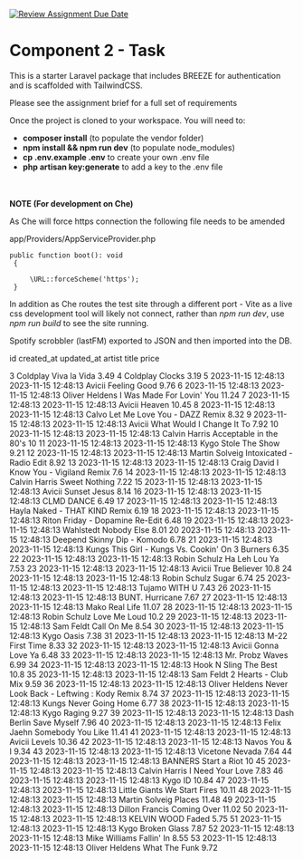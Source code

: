 [![Review Assignment Due Date](https://classroom.github.com/assets/deadline-readme-button-24ddc0f5d75046c5622901739e7c5dd533143b0c8e959d652212380cedb1ea36.svg)](https://classroom.github.com/a/0zpPJvnn)
# Component 2 - Task

<p>This is a starter Laravel package that includes BREEZE for authentication and is scaffolded with TailwindCSS. 
</p>
<p>
Please see the assignment brief for a full set of requirements
</p>
<p>
Once the project is cloned to your workspace. You will need to:
</p>
<ul>
<li><b>composer install</b> (to populate the vendor folder)</li>
<li><b>npm install && npm run dev</b> (to populate node_modules)</li>
<li><b>cp .env.example .env</b> to create your own .env file</li>
<li><b>php artisan key:generate</b> to add a key to the .env file</li>
</ul>

<br />
<br />
<b>NOTE (For development on Che)</b>

<p>As Che will force https connection the following file needs to be amended<br />

app/Providers/AppServiceProvider.php <br />

<code>public function boot(): void
    <br />&nbsp;{
        <br />&nbsp;&nbsp;&nbsp;&nbsp;&nbsp;\URL::forceScheme('https'); 
    <br />&nbsp;}
</code>

In addition as Che routes the test site through a different port - Vite as a live css development tool will likely not connect,
rather than <em>npm run dev</em>, use <em>npm run build</em> to see the site running.

Spotify scrobbler (lastFM) exported to JSON and then imported into the DB.

id created_at updated_at artist title price

3 Coldplay Viva la Vida 3.49
4 Coldplay Clocks 3.19
5 2023-11-15 12:48:13 2023-11-15 12:48:13 Avicii Feeling Good 9.76
6 2023-11-15 12:48:13 2023-11-15 12:48:13 Oliver Heldens I Was Made For Lovin' You 11.24
7 2023-11-15 12:48:13 2023-11-15 12:48:13 Avicii Heaven 10.45
8 2023-11-15 12:48:13 2023-11-15 12:48:13 Calvo Let Me Love You - DAZZ Remix 8.32
9 2023-11-15 12:48:13 2023-11-15 12:48:13 Avicii What Would I Change It To 7.92
10 2023-11-15 12:48:13 2023-11-15 12:48:13 Calvin Harris Acceptable in the 80's 10
11 2023-11-15 12:48:13 2023-11-15 12:48:13 Kygo Stole The Show 9.21
12 2023-11-15 12:48:13 2023-11-15 12:48:13 Martin Solveig Intoxicated - Radio Edit 8.92
13 2023-11-15 12:48:13 2023-11-15 12:48:13 Craig David I Know You - Vigiland Remix 7.6
14 2023-11-15 12:48:13 2023-11-15 12:48:13 Calvin Harris Sweet Nothing 7.22
15 2023-11-15 12:48:13 2023-11-15 12:48:13 Avicii Sunset Jesus 8.14
16 2023-11-15 12:48:13 2023-11-15 12:48:13 CLMD DANCE 6.49
17 2023-11-15 12:48:13 2023-11-15 12:48:13 Hayla Naked - THAT KIND Remix 6.19
18 2023-11-15 12:48:13 2023-11-15 12:48:13 Riton Friday - Dopamine Re-Edit 6.48
19 2023-11-15 12:48:13 2023-11-15 12:48:13 Wahlstedt Nobody Else 8.01
20 2023-11-15 12:48:13 2023-11-15 12:48:13 Deepend Skinny Dip - Komodo 6.78
21 2023-11-15 12:48:13 2023-11-15 12:48:13 Kungs This Girl - Kungs Vs. Cookin' On 3 Burners 6.35
22 2023-11-15 12:48:13 2023-11-15 12:48:13 Robin Schulz Ha Leh Lou Ya 7.53
23 2023-11-15 12:48:13 2023-11-15 12:48:13 Avicii True Believer 10.8
24 2023-11-15 12:48:13 2023-11-15 12:48:13 Robin Schulz Sugar 6.74
25 2023-11-15 12:48:13 2023-11-15 12:48:13 Tujamo WITH U 7.43
26 2023-11-15 12:48:13 2023-11-15 12:48:13 BUNT. Hurricane 7.67
27 2023-11-15 12:48:13 2023-11-15 12:48:13 Mako Real Life 11.07
28 2023-11-15 12:48:13 2023-11-15 12:48:13 Robin Schulz Love Me Loud 10.2
29 2023-11-15 12:48:13 2023-11-15 12:48:13 Sam Feldt Call On Me 8.54
30 2023-11-15 12:48:13 2023-11-15 12:48:13 Kygo Oasis 7.38
31 2023-11-15 12:48:13 2023-11-15 12:48:13 M-22 First Time 8.33
32 2023-11-15 12:48:13 2023-11-15 12:48:13 Avicii Gonna Love Ya 6.48
33 2023-11-15 12:48:13 2023-11-15 12:48:13 Mr. Probz Waves 6.99
34 2023-11-15 12:48:13 2023-11-15 12:48:13 Hook N Sling The Best 10.8
35 2023-11-15 12:48:13 2023-11-15 12:48:13 Sam Feldt 2 Hearts - Club Mix 9.59
36 2023-11-15 12:48:13 2023-11-15 12:48:13 Oliver Heldens Never Look Back - Leftwing : Kody Remix 8.74
37 2023-11-15 12:48:13 2023-11-15 12:48:13 Kungs Never Going Home 6.77
38 2023-11-15 12:48:13 2023-11-15 12:48:13 Kygo Raging 9.27
39 2023-11-15 12:48:13 2023-11-15 12:48:13 Dash Berlin Save Myself 7.96
40 2023-11-15 12:48:13 2023-11-15 12:48:13 Felix Jaehn Somebody You Like 11.41
41 2023-11-15 12:48:13 2023-11-15 12:48:13 Avicii Levels 10.36
42 2023-11-15 12:48:13 2023-11-15 12:48:13 Navos You & I 9.34
43 2023-11-15 12:48:13 2023-11-15 12:48:13 Vicetone Nevada 7.64
44 2023-11-15 12:48:13 2023-11-15 12:48:13 BANNERS Start a Riot 10
45 2023-11-15 12:48:13 2023-11-15 12:48:13 Calvin Harris I Need Your Love 7.83
46 2023-11-15 12:48:13 2023-11-15 12:48:13 Kygo ID 10.84
47 2023-11-15 12:48:13 2023-11-15 12:48:13 Little Giants We Start Fires 10.11
48 2023-11-15 12:48:13 2023-11-15 12:48:13 Martin Solveig Places 11.48
49 2023-11-15 12:48:13 2023-11-15 12:48:13 Dillon Francis Coming Over 11.02
50 2023-11-15 12:48:13 2023-11-15 12:48:13 KELVIN WOOD Faded 5.75
51 2023-11-15 12:48:13 2023-11-15 12:48:13 Kygo Broken Glass 7.87
52 2023-11-15 12:48:13 2023-11-15 12:48:13 Mike Williams Fallin' In 8.55
53 2023-11-15 12:48:13 2023-11-15 12:48:13 Oliver Heldens What The Funk 9.72
